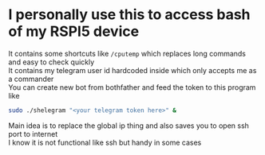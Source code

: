 # I personally use this to access bash of my RSPI5 device <br/>
It contains some shortcuts like `/cputemp` which replaces long commands and easy to check quickly <br/>
It contains my telegram user id hardcoded inside which only accepts me as a commander<br/>
You can create new bot from bothfather and feed the token to this program like <br/>

```sh
sudo ./shelegram "<your telegram token here>" &
```

Main idea is to replace the global ip thing and also saves you to open ssh port to internet <br/>
I know it is not functional like ssh but handy in some cases
